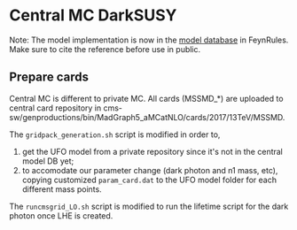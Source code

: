 # Central MC DarkSUSY 
Note: The model implementation is now in the [model database](https://feynrules.irmp.ucl.ac.be/wiki/MSSMD) in FeynRules. Make sure to cite the reference before use in public.

## Prepare cards
Central MC is different to private MC. 
All cards (MSSMD_\*) are uploaded to central card repository in cms-sw/genproductions/bin/MadGraph5_aMCatNLO/cards/2017/13TeV/MSSMD. 

The `gridpack_generation.sh` script is modified in order to, 
1) get the UFO model from a private repository since it's not in the central model DB yet; 
2) to accomodate our parameter change (dark photon and n1 mass, etc), copying customized `param_card.dat` to the UFO model folder for each different mass points. 

The `runcmsgrid_LO.sh` script is modified to run the lifetime script for the dark photon once LHE is created.
